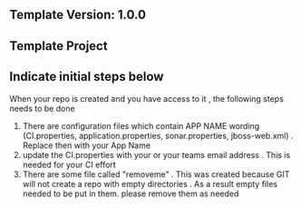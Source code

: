 ## Template Version: 1.0.0



## Template Project

## Indicate initial steps below

 When your repo is created and you have access to it , the following steps needs to be done 
 
 1. There are configuration files which contain APP NAME wording (CI.properties, application.properties, sonar.properties, jboss-web.xml) . Replace then with 
 your App Name 
 2. update the CI.properties with your or your teams email address . This is needed for your CI effort 
 6. There are some file called "removeme" . This was created because GIT will not create a repo with empty directories . 
 As a result empty files needed to be put in them. please remove them as needed 
 
 

